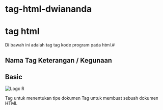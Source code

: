 # tag-html-dwiananda
<h1>tag html</h1>
Di bawah ini adalah tag tag kode program pada html.#

<h2>Nama Tag	    Keterangan / Kegunaan</h2>

## Basic

![Logo R](https://4.bp.blogspot.com/-g5-vguBv564/WcPbcswBrmI/AAAAAAAAAzE/taZhAXQsmC0H7YGAy7Y9_t3N6y4T32otACLcBGAs/s1600/table1.PNG)

<!DOCTYPE>	  Tag untuk menentukan tipe dokumen
<html>	      Tag untuk membuat sebuah dokumen HTML
<title>	      Tag untuk membuat judul dari sebuah halaman
<body>	      Tag untuk membuat tubuh dari sebuah halaman
<h1> to <h6>	Tag untuk membuat heading
<p>	          Tag untuk membuat paragraf
<br>	        Memasukan satu baris putus
<hr>	        Tag untuk membuat perubahan dasar kata didalam isi
<!--...-->	  Tag untuk membuat komentar
  
Formatting	

<acronym>	    Tag untuk membuat sebuah akronim (tidak disupport lagi di HTML5)
<abbr>	      Tag untuk membuat sebuah singkatan
<address>	    Tag untuk membuat kontak alamat
<b>	          Tag untuk membuat huruf bercetak tebal
<bdi>	        Mengisolasi bagian dari teks yang dapat diformat dalam arah yang berbeda dari teks lain di luarnya (tag baru HTML5)
<bdo>	        Mengganti arah teks
<big>	        Tag untuk membuat text berhuruf besar (tidak disupport lagi di HTML5)
<blockquote>	Tag untuk membuat sebuah bagian text yang dikutip dari sumber lain
<center>	    Tag untuk membuat jajaran teks menjadi ditengah (tidak disupport lagi di HTML5)
<cite>	      Tag untuk membuat judul karya
<code>	      Tag untuk membuat potongan kode komputer di antara text
<del>	        Tag untuk membuat teks yang telah dihapus dari dokumen
<dfn>	        Tag untuk membuat sebuah istilah definisi
<em>	        Tag untuk membuat penekanan teks (tidak disupport lagi di HTML5)
<font>	      Tag untuk membuat font, warna, dan ukuran untuk teks (tidak disupport lagi di HTML5)
<i>	          Tag untuk membuat sebuah bagian dari teks yang disesuaikan dengan mood
<ins>        	Tag untuk membuat teks yang telah dimasukkan ke dalam dokumen
<kbd>	        Tag untuk membuat input keyboard
<mark>	      Tag untuk membuat teks yang disorot / ditandai (tag baru HTML5)
<meter>	      Tag untuk membuat pengukuran skalar
<pre>	        Tag untuk membuat teks terformat
<progress>	  Memperlihatkan kemajuan tugas (tag baru HTML5)
<q>	          Tag untuk membuat kutipan pendek
<rp>	        Tag untuk membuat apa yang harus ditampilkan di browser yang tidak mendukung penjelasan ruby (tag baru HTML5)
<rt>	        Tag untuk membuat sebuah anotasi / pengucapan karakter (untuk tipografi Asia Timur)
<ruby>	      Tag untuk membuat sebuah anotasi ruby (untuk tipografi Asia Timur) (tag baru HTML5)
<s>	          Tag untuk membuat teks yang tidak lagi benar
<samp>	      Tag untuk membuat contoh keluaran dari program komputer
<small>	      Tag untuk membuat teks kecil
<strike>	    Tag untuk membuat teks yang di coret tengah (tidak disupport lagi di HTML5)
<strong>	    Tag untuk membuat teks penting
<sub>	        Tag untuk membuat teks subskrip (seperti dalam penulisan Jat Kimia)
<sup>	        Tag untuk membuat teks superscripted (seperti dalam penulisan akar kuadrat)
<time>	      Tag untuk membuat tanggal / waktu (tag baru HTML5)
<tt>	        Tag untuk membuat teks teletype (tidak disupport lagi di HTML5)
<u>	          Tag untuk membuat teks yang memiliki Gaya yang berbeda dari teks biasa lainnya
<var>	        Tag untuk membuat sebuah variabel
<wbr>	        Tag untuk membuat kemungkinan garis-putus
 	 
Forms

<form>	      Tag untuk membuat sebuah form HTML untuk input pengguna
<input>	      Tag untuk membuat sebuah kontrol input
<textarea>	  Tag untuk membuat sebuah kontrol input multibaris (text area)
<button>	    Tag untuk membuat sebuah tombol yang dapat diklik
<select>	    Tag untuk membuat sebuah daftar drop-down
<optgroup>	  Tag untuk membuat sebuah kelompok pilihan yang terkait dalam daftar drop-down
<option>	    Tag untuk membuat pilihan dalam daftar drop-down
<label>	      Tag untuk membuat sebuah label untuk sebuah elemen <input>
<fieldset>	  Grup unsur terkait dalam bentuk
<legend>	    Tag untuk membuat sebuah caption untuk sebuah elemen <fieldset>, < figure>, atau <details>
<datalist>	  Menentukan daftar pilihan yang telah ditetapkan untuk kontrol input (tag baru HTML5)
<keygen>	    Tag untuk membuat key-pair generator kolom input (tag baru HTML5)
<output>	    Tag untuk membuat hasil penghitungan (tag baru HTML5)
  
Frames	 

<frame>	      Tag untuk membuat sebuah window (bingkai) dalam sebuah frameset (tidak disupport lagi di HTML5)
<frameset>	  Tag untuk membuat satu set bingkai (tidak disupport lagi di HTML5)
<noframes>	  Tag untuk membuat sebuah konten alternatif untuk pengguna yang tidak mendukung frame (tidak disupport lagi di HTML5)
<iframe>	    Tag untuk membuat sebuah bingkai
  
Images	

<img>	        Tag untuk membuat gambar
<map>	        Tag untuk membuat gambar-peta
<area>	      Tag untuk membuat area dalam gambar-peta
<canvas>	    Digunakan untuk menggambar grafik, melalui scripting (JavaScript ) (tag baru HTML5)
<figcaption>	Tag untuk membuat sebuah caption untuk elemen <figure> (tag baru HTML5)
<figure>	    Menentukan konten mandiri (tag baru HTML5)
  
Audio/Video	 

<audio>	      Tag untuk membuat isi suara (tag baru HTML5)
<source>	    Tag untuk membuat sumber beberapa media untuk elemen media (<video> dan <audio>) (tag baru HTML5)
<track>	      Tag untuk membuat trek teks untuk elemen media (<video> dan <audio>) (tag baru HTML5)
<video>	      Tag untuk membuat sebuah video atau film (tag baru HTML5)
  
Links	

<a>	          Tag untuk membuat hyperlink
<link>	      Tag untuk membuat hubungan antara dokumen dan sumber daya eksternal (paling sering digunakan untuk link ke style sheet)
<nav>	        Tag untuk membuat navigasi link (tag baru HTML5)
  
Lists	 

<ul>	        Tag untuk membuat daftar dengan selain nomor
<ol>	        Tag untuk membuat daftar dengan nomor
<li>	        Tag untuk membuat sebuah item daftar
<dir>	        Tag untuk membuat sebuah daftar direktori (tidak disupport lagi di HTML5)
<dl>	        Tag untuk membuat sebuah daftar definisi
<dt>	        Tag untuk membuat istilah (item) dalam daftar definisi
<dd>	        Defines a description of an item in a definition list
<menu>	      Tag untuk membuat deskripsi dari item dalam daftar definisi
<command>	    Tag untuk membuat sebuah tombol perintah bahwa seorang pengguna dapat meminta (tag baru HTML5)
  
Tables	 

<table>	      Tag untuk membuat tabel
<caption>	    Tag untuk membuat sebuah caption tabel
<th>	        Tag untuk membuat sebuah sel header tabel
<tr>	        Tag untuk membuat baris dalam sebuah tabel
<td>	        Tag untuk membuat sel dalam sebuah tabel
<thead>      	Mengelompokan isi header dalam sebuah tabel
<tbody>      	Mengelompokanisi tubuh dalam sebuah tabel
<tfoot>	      Mengelompokan isi footer dalam sebuah tabel
<col>        	Menentukan properti kolom untuk setiap kolom dalam elemen <colgroup>
<colgroup>  	Menentukan kelompok dari satu atau lebih kolom dalam sebuah tabel untuk diformat
  
Style/Sections	

<style>      	Tag untuk membuat informasi style untuk dokumen
<div>        	Tag untuk membuat sebuah bagian dalam dokumen
<span>	      Tag untuk membuat sebuah bagian dalam dokumen
<header>    	Tag untuk membuat sebuah header untuk dokumen atau bagian (tag baru HTML5)
<footer>    	Tag untuk membuat footer untuk dokumen atau bagian (tag baru HTML5)
<hgroup>	    Pengelompokan elemen heading (<h1> sampai <h6>) (tag baru HTML5)
<section>	    Tag untuk membuat bagian dalam dokumen (tag baru HTML5)
<article>    	Tag untuk membuat sebuah artikel (tag baru HTML5)
<aside>      	Tag untuk membuat konten lain selain dari konten halaman (tag baru HTML5)
<details>    	Tag untuk membuat rincian tambahan yang pengguna dapat lihat atau sembunyikan (tag baru HTML5)
<dialog>	    Tag untuk membuat sebuah kotak dialog atau jendela (tag baru HTML5)
<summary>    	Tag untuk membuat sebuah judul terlihat untuk elemen <detil> (tag baru HTML5)
  
Meta Info	 
  
<head>	      Tag untuk membuat informasi tentang dokumen
<meta>	      Tag untuk membuat metadata tentang dokumen HTML
<base>      	Menentukan URL dasar / target untuk semua URL relatif dalam dokumen
<basefont>	  Menentukan standar warna, ukuran, dan font untuk semua teks dalam dokumen (tidak disupport lagi di HTML5)
  
Programming	 
  
<script>	    Tag untuk membuat script di sisi klien
<noscript>	  Tag untuk membuat sebuah konten alternatif bagi pengguna yang tidak mendukung script di sisi klien
<applet>	    Tag untuk membuat sebuah java applet yang ditanam (tidak disupport lagi di HTML5)
<embed>      	Tag untuk membuat sebuah wadah untuk aplikasi eksternal (non-HTML) (tag baru HTML5)
<object>	    Tag untuk membuat sebuah objek yang ditanam
<param>      	Tag untuk membuat sebuah parameter untuk objek
